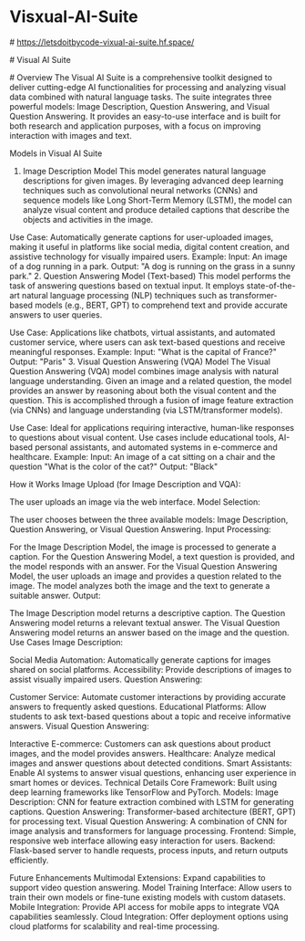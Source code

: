 ﻿# Visxual-AI-Suite

﻿# https://letsdoitbycode-vixual-ai-suite.hf.space/

﻿# Visual AI Suite

﻿# Overview
The Visual AI Suite is a comprehensive toolkit designed to deliver cutting-edge AI functionalities for processing and analyzing visual data combined with natural language tasks. The suite integrates three powerful models: Image Description, Question Answering, and Visual Question Answering. It provides an easy-to-use interface and is built for both research and application purposes, with a focus on improving interaction with images and text.

Models in Visual AI Suite
1. Image Description Model
This model generates natural language descriptions for given images. By leveraging advanced deep learning techniques such as convolutional neural networks (CNNs) and sequence models like Long Short-Term Memory (LSTM), the model can analyze visual content and produce detailed captions that describe the objects and activities in the image.

Use Case: Automatically generate captions for user-uploaded images, making it useful in platforms like social media, digital content creation, and assistive technology for visually impaired users.
Example:
Input: An image of a dog running in a park.
Output: "A dog is running on the grass in a sunny park."
2. Question Answering Model (Text-based)
This model performs the task of answering questions based on textual input. It employs state-of-the-art natural language processing (NLP) techniques such as transformer-based models (e.g., BERT, GPT) to comprehend text and provide accurate answers to user queries.

Use Case: Applications like chatbots, virtual assistants, and automated customer service, where users can ask text-based questions and receive meaningful responses.
Example:
Input: "What is the capital of France?"
Output: "Paris"
3. Visual Question Answering (VQA) Model
The Visual Question Answering (VQA) model combines image analysis with natural language understanding. Given an image and a related question, the model provides an answer by reasoning about both the visual content and the question. This is accomplished through a fusion of image feature extraction (via CNNs) and language understanding (via LSTM/transformer models).

Use Case: Ideal for applications requiring interactive, human-like responses to questions about visual content. Use cases include educational tools, AI-based personal assistants, and automated systems in e-commerce and healthcare.
Example:
Input: An image of a cat sitting on a chair and the question "What is the color of the cat?"
Output: "Black"

How it Works
Image Upload (for Image Description and VQA):

The user uploads an image via the web interface.
Model Selection:

The user chooses between the three available models: Image Description, Question Answering, or Visual Question Answering.
Input Processing:

For the Image Description Model, the image is processed to generate a caption.
For the Question Answering Model, a text question is provided, and the model responds with an answer.
For the Visual Question Answering Model, the user uploads an image and provides a question related to the image. The model analyzes both the image and the text to generate a suitable answer.
Output:

The Image Description model returns a descriptive caption.
The Question Answering model returns a relevant textual answer.
The Visual Question Answering model returns an answer based on the image and the question.
Use Cases
Image Description:

Social Media Automation: Automatically generate captions for images shared on social platforms.
Accessibility: Provide descriptions of images to assist visually impaired users.
Question Answering:

Customer Service: Automate customer interactions by providing accurate answers to frequently asked questions.
Educational Platforms: Allow students to ask text-based questions about a topic and receive informative answers.
Visual Question Answering:

Interactive E-commerce: Customers can ask questions about product images, and the model provides answers.
Healthcare: Analyze medical images and answer questions about detected conditions.
Smart Assistants: Enable AI systems to answer visual questions, enhancing user experience in smart homes or devices.
Technical Details
Core Framework: Built using deep learning frameworks like TensorFlow and PyTorch.
Models:
Image Description: CNN for feature extraction combined with LSTM for generating captions.
Question Answering: Transformer-based architecture (BERT, GPT) for processing text.
Visual Question Answering: A combination of CNN for image analysis and transformers for language processing.
Frontend: Simple, responsive web interface allowing easy interaction for users.
Backend: Flask-based server to handle requests, process inputs, and return outputs efficiently.

Future Enhancements
Multimodal Extensions: Expand capabilities to support video question answering.
Model Training Interface: Allow users to train their own models or fine-tune existing models with custom datasets.
Mobile Integration: Provide API access for mobile apps to integrate VQA capabilities seamlessly.
Cloud Integration: Offer deployment options using cloud platforms for scalability and real-time processing.
